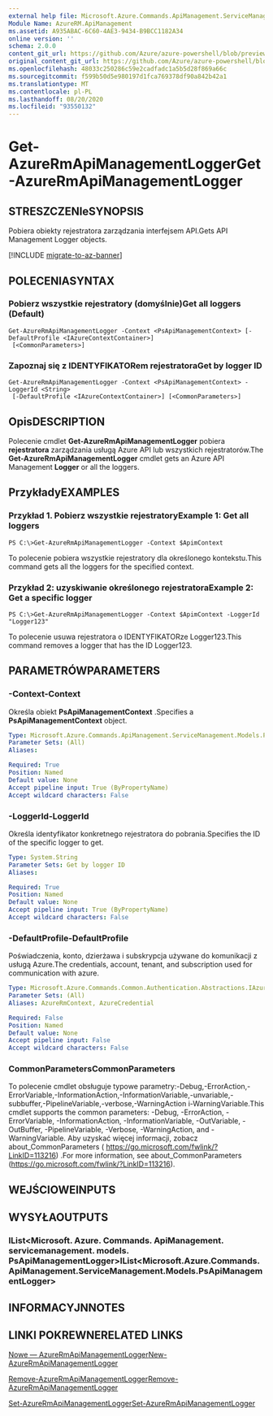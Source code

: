 ```yaml
---
external help file: Microsoft.Azure.Commands.ApiManagement.ServiceManagement.dll-Help.xml
Module Name: AzureRM.ApiManagement
ms.assetid: A935ABAC-6C60-4AE3-9434-B9BCC1182A34
online version: ''
schema: 2.0.0
content_git_url: https://github.com/Azure/azure-powershell/blob/preview/src/ResourceManager/ApiManagement/Commands.ApiManagement/help/Get-AzureRmApiManagementLogger.md
original_content_git_url: https://github.com/Azure/azure-powershell/blob/preview/src/ResourceManager/ApiManagement/Commands.ApiManagement/help/Get-AzureRmApiManagementLogger.md
ms.openlocfilehash: 48033c250286c59e2cadfadc1a5b5d28f869a66c
ms.sourcegitcommit: f599b50d5e980197d1fca769378df90a842b42a1
ms.translationtype: MT
ms.contentlocale: pl-PL
ms.lasthandoff: 08/20/2020
ms.locfileid: "93550132"
---
```

# <span data-ttu-id="cdf60-101">Get-AzureRmApiManagementLogger</span><span class="sxs-lookup"><span data-stu-id="cdf60-101">Get-AzureRmApiManagementLogger</span></span>

## <span data-ttu-id="cdf60-102">STRESZCZENIe</span><span class="sxs-lookup"><span data-stu-id="cdf60-102">SYNOPSIS</span></span>
<span data-ttu-id="cdf60-103">Pobiera obiekty rejestratora zarządzania interfejsem API.</span><span class="sxs-lookup"><span data-stu-id="cdf60-103">Gets API Management Logger objects.</span></span>

[!INCLUDE [migrate-to-az-banner](../../includes/migrate-to-az-banner.md)]

## <span data-ttu-id="cdf60-104">POLECENIA</span><span class="sxs-lookup"><span data-stu-id="cdf60-104">SYNTAX</span></span>

### <span data-ttu-id="cdf60-105">Pobierz wszystkie rejestratory (domyślnie)</span><span class="sxs-lookup"><span data-stu-id="cdf60-105">Get all loggers (Default)</span></span>
```
Get-AzureRmApiManagementLogger -Context <PsApiManagementContext> [-DefaultProfile <IAzureContextContainer>]
 [<CommonParameters>]
```

### <span data-ttu-id="cdf60-106">Zapoznaj się z IDENTYFIKATORem rejestratora</span><span class="sxs-lookup"><span data-stu-id="cdf60-106">Get by logger ID</span></span>
```
Get-AzureRmApiManagementLogger -Context <PsApiManagementContext> -LoggerId <String>
 [-DefaultProfile <IAzureContextContainer>] [<CommonParameters>]
```

## <span data-ttu-id="cdf60-107">Opis</span><span class="sxs-lookup"><span data-stu-id="cdf60-107">DESCRIPTION</span></span>
<span data-ttu-id="cdf60-108">Polecenie cmdlet **Get-AzureRmApiManagementLogger** pobiera **rejestratora** zarządzania usługą Azure API lub wszystkich rejestratorów.</span><span class="sxs-lookup"><span data-stu-id="cdf60-108">The **Get-AzureRmApiManagementLogger** cmdlet gets an Azure API Management **Logger** or all the loggers.</span></span>

## <span data-ttu-id="cdf60-109">Przykłady</span><span class="sxs-lookup"><span data-stu-id="cdf60-109">EXAMPLES</span></span>

### <span data-ttu-id="cdf60-110">Przykład 1. Pobierz wszystkie rejestratory</span><span class="sxs-lookup"><span data-stu-id="cdf60-110">Example 1: Get all loggers</span></span>
```
PS C:\>Get-AzureRmApiManagementLogger -Context $ApimContext
```

<span data-ttu-id="cdf60-111">To polecenie pobiera wszystkie rejestratory dla określonego kontekstu.</span><span class="sxs-lookup"><span data-stu-id="cdf60-111">This command gets all the loggers for the specified context.</span></span>

### <span data-ttu-id="cdf60-112">Przykład 2: uzyskiwanie określonego rejestratora</span><span class="sxs-lookup"><span data-stu-id="cdf60-112">Example 2: Get a specific logger</span></span>
```
PS C:\>Get-AzureRmApiManagementLogger -Context $ApimContext -LoggerId "Logger123"
```

<span data-ttu-id="cdf60-113">To polecenie usuwa rejestratora o IDENTYFIKATORze Logger123.</span><span class="sxs-lookup"><span data-stu-id="cdf60-113">This command removes a logger that has the ID Logger123.</span></span>

## <span data-ttu-id="cdf60-114">PARAMETRÓW</span><span class="sxs-lookup"><span data-stu-id="cdf60-114">PARAMETERS</span></span>

### <span data-ttu-id="cdf60-115">-Context</span><span class="sxs-lookup"><span data-stu-id="cdf60-115">-Context</span></span>
<span data-ttu-id="cdf60-116">Określa obiekt **PsApiManagementContext** .</span><span class="sxs-lookup"><span data-stu-id="cdf60-116">Specifies a **PsApiManagementContext** object.</span></span>

```yaml
Type: Microsoft.Azure.Commands.ApiManagement.ServiceManagement.Models.PsApiManagementContext
Parameter Sets: (All)
Aliases: 

Required: True
Position: Named
Default value: None
Accept pipeline input: True (ByPropertyName)
Accept wildcard characters: False
```

### <span data-ttu-id="cdf60-117">-LoggerId</span><span class="sxs-lookup"><span data-stu-id="cdf60-117">-LoggerId</span></span>
<span data-ttu-id="cdf60-118">Określa identyfikator konkretnego rejestratora do pobrania.</span><span class="sxs-lookup"><span data-stu-id="cdf60-118">Specifies the ID of the specific logger to get.</span></span>

```yaml
Type: System.String
Parameter Sets: Get by logger ID
Aliases: 

Required: True
Position: Named
Default value: None
Accept pipeline input: True (ByPropertyName)
Accept wildcard characters: False
```

### <span data-ttu-id="cdf60-119">-DefaultProfile</span><span class="sxs-lookup"><span data-stu-id="cdf60-119">-DefaultProfile</span></span>
<span data-ttu-id="cdf60-120">Poświadczenia, konto, dzierżawa i subskrypcja używane do komunikacji z usługą Azure.</span><span class="sxs-lookup"><span data-stu-id="cdf60-120">The credentials, account, tenant, and subscription used for communication with azure.</span></span>

```yaml
Type: Microsoft.Azure.Commands.Common.Authentication.Abstractions.IAzureContextContainer
Parameter Sets: (All)
Aliases: AzureRmContext, AzureCredential

Required: False
Position: Named
Default value: None
Accept pipeline input: False
Accept wildcard characters: False
```

### <span data-ttu-id="cdf60-121">CommonParameters</span><span class="sxs-lookup"><span data-stu-id="cdf60-121">CommonParameters</span></span>
<span data-ttu-id="cdf60-122">To polecenie cmdlet obsługuje typowe parametry:-Debug,-ErrorAction,-ErrorVariable,-InformationAction,-InformationVariable,-unvariable,-subbuffer,-PipelineVariable,-verbose,-WarningAction i-WarningVariable.</span><span class="sxs-lookup"><span data-stu-id="cdf60-122">This cmdlet supports the common parameters: -Debug, -ErrorAction, -ErrorVariable, -InformationAction, -InformationVariable, -OutVariable, -OutBuffer, -PipelineVariable, -Verbose, -WarningAction, and -WarningVariable.</span></span> <span data-ttu-id="cdf60-123">Aby uzyskać więcej informacji, zobacz about_CommonParameters ( https://go.microsoft.com/fwlink/?LinkID=113216) .</span><span class="sxs-lookup"><span data-stu-id="cdf60-123">For more information, see about_CommonParameters (https://go.microsoft.com/fwlink/?LinkID=113216).</span></span>

## <span data-ttu-id="cdf60-124">WEJŚCIOWE</span><span class="sxs-lookup"><span data-stu-id="cdf60-124">INPUTS</span></span>

## <span data-ttu-id="cdf60-125">WYSYŁA</span><span class="sxs-lookup"><span data-stu-id="cdf60-125">OUTPUTS</span></span>

### <span data-ttu-id="cdf60-126">IList<Microsoft. Azure. Commands. ApiManagement. servicemanagement. models. PsApiManagementLogger></span><span class="sxs-lookup"><span data-stu-id="cdf60-126">IList<Microsoft.Azure.Commands.ApiManagement.ServiceManagement.Models.PsApiManagementLogger></span></span>

## <span data-ttu-id="cdf60-127">INFORMACYJN</span><span class="sxs-lookup"><span data-stu-id="cdf60-127">NOTES</span></span>

## <span data-ttu-id="cdf60-128">LINKI POKREWNE</span><span class="sxs-lookup"><span data-stu-id="cdf60-128">RELATED LINKS</span></span>

[<span data-ttu-id="cdf60-129">Nowe — AzureRmApiManagementLogger</span><span class="sxs-lookup"><span data-stu-id="cdf60-129">New-AzureRmApiManagementLogger</span></span>](./New-AzureRmApiManagementLogger.md)

[<span data-ttu-id="cdf60-130">Remove-AzureRmApiManagementLogger</span><span class="sxs-lookup"><span data-stu-id="cdf60-130">Remove-AzureRmApiManagementLogger</span></span>](./Remove-AzureRmApiManagementLogger.md)

[<span data-ttu-id="cdf60-131">Set-AzureRmApiManagementLogger</span><span class="sxs-lookup"><span data-stu-id="cdf60-131">Set-AzureRmApiManagementLogger</span></span>](./Set-AzureRmApiManagementLogger.md)


